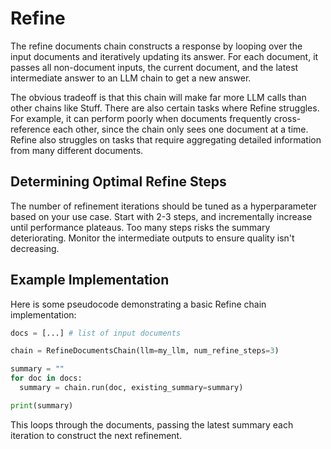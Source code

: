# Refine

The refine documents chain constructs a response by looping over the input documents and iteratively updating its answer. For each document, it passes all non-document inputs, the current document, and the latest intermediate answer to an LLM chain to get a new answer.

The obvious tradeoff is that this chain will make far more LLM calls than other chains like Stuff. There are also certain tasks where Refine struggles. For example, it can perform poorly when documents frequently cross-reference each other, since the chain only sees one document at a time. Refine also struggles on tasks that require aggregating detailed information from many different documents.

## Determining Optimal Refine Steps

The number of refinement iterations should be tuned as a hyperparameter based on your use case. Start with 2-3 steps, and incrementally increase until performance plateaus. Too many steps risks the summary deteriorating. Monitor the intermediate outputs to ensure quality isn't decreasing.

## Example Implementation

Here is some pseudocode demonstrating a basic Refine chain implementation:

```python
docs = [...] # list of input documents

chain = RefineDocumentsChain(llm=my_llm, num_refine_steps=3)

summary = ""
for doc in docs:
  summary = chain.run(doc, existing_summary=summary)

print(summary)
```

This loops through the documents, passing the latest summary each iteration to construct the next refinement.
